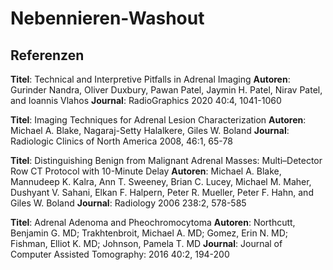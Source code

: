 # Nebennieren-Washout

## Referenzen

**Titel**: Technical and Interpretive Pitfalls in Adrenal Imaging
**Autoren**: Gurinder Nandra, Oliver Duxbury, Pawan Patel, Jaymin H. Patel, Nirav Patel, and Ioannis Vlahos
**Journal**: RadioGraphics 2020 40:4, 1041-1060

**Titel**: Imaging Techniques for Adrenal Lesion Characterization
**Autoren**: Michael A. Blake, Nagaraj-Setty Halalkere, Giles W. Boland
**Journal**: Radiologic Clinics of North America 2008, 46:1, 65-78

**Titel**: Distinguishing Benign from Malignant Adrenal Masses: Multi–Detector Row CT Protocol with 10-Minute Delay
**Autoren**: Michael A. Blake, Mannudeep K. Kalra, Ann T. Sweeney, Brian C. Lucey, Michael M. Maher, Dushyant V. Sahani, Elkan F. Halpern, Peter R. Mueller, Peter F. Hahn, and Giles W. Boland
**Journal**: Radiology 2006 238:2, 578-585

**Titel**: Adrenal Adenoma and Pheochromocytoma
**Autoren**: Northcutt, Benjamin G. MD; Trakhtenbroit, Michael A. MD; Gomez, Erin N. MD; Fishman, Elliot K. MD; Johnson, Pamela T. MD
**Journal**: Journal of Computer Assisted Tomography: 2016 40:2, 194-200
